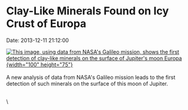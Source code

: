 Clay-Like Minerals Found on Icy Crust of Europa
===============================================

Date: 2013-12-11 21:12:00

[![This image, using data from NASA\'s Galileo mission, shows the first
detection of clay-like minerals on the surface of Jupiter\'s moon
Europa](http://www.jpl.nasa.gov/images/cassini/20131211/PIA17658-th.jpg){width="100"
height="75"}](http://www.jpl.nasa.gov/news/news.php?release=2013-362&rn=news.xml&rst=3982)\
\
A new analysis of data from NASA\'s Galileo mission leads to the first
detection of such minerals on the surface of this moon of Jupiter.

\
\
